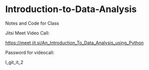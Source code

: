 # Introduction-to-Data-Analysis
Notes and Code for Class

Jitsi Meet Video Call:

https://meet.jit.si/An_Introduction_To_Data_Analysis_using_Python

Password for videocall:

I_git_it_2


